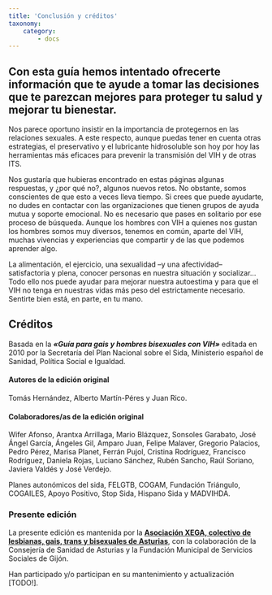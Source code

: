 ```yaml
---
title: 'Conclusión y créditos'
taxonomy:
    category:
        - docs
---
```


## Con esta guía hemos intentado ofrecerte información que te ayude a tomar las decisiones que te parezcan mejores para proteger tu salud y mejorar tu bienestar.

Nos parece oportuno insistir en la importancia de protegernos en las relaciones sexuales. A este respecto, aunque puedas tener en cuenta otras estrategias, el preservativo y el lubricante hidrosoluble son hoy por hoy las herramientas más eficaces para prevenir la transmisión del VIH y de otras ITS.

Nos gustaría que hubieras encontrado en estas páginas algunas respuestas, y ¿por qué no?, algunos nuevos retos. No obstante, somos conscientes de que esto a veces lleva tiempo. Si crees que puede ayudarte, no dudes en contactar con las organizaciones que tienen grupos de ayuda mutua y soporte emocional. No es necesario que pases en solitario por ese proceso de búsqueda. Aunque los hombres con VIH a quienes nos gustan los hombres somos muy diversos, tenemos en común, aparte del VIH, muchas vivencias y experiencias que compartir y de las que podemos aprender algo.

La alimentación, el ejercicio, una sexualidad –y una afectividad– satisfactoria y plena, conocer personas en nuestra situación y socializar... Todo ello nos puede ayudar para mejorar nuestra autoestima y para que el VIH no tenga en nuestras vidas más peso del estrictamente necesario. Sentirte bien está, en parte, en tu mano.

## Créditos

Basada en la **_«Guía para gais y hombres bisexuales con VIH»_** editada en 2010 por la Secretaría del Plan Nacional sobre el Sida, Ministerio español de Sanidad, Política Social e Igualdad.

#### Autores de la edición original

Tomás Hernández, Alberto Martín-Péres y Juan Rico.

#### Colaboradores/as de la edición original

Wifer Afonso, Arantxa Arrillaga, Mario Blázquez, Sonsoles Garabato, José Ángel García, Ángeles Gil, Amparo Juan, Felipe Malaver, Gregorio Palacios, Pedro Pérez, Marisa Planet, Ferrán Pujol, Cristina Rodríguez, Francisco Rodríguez, Daniela Rojas, Luciano Sánchez, Rubén Sancho, Raúl Soriano, Javiera Valdés y José Verdejo.

Planes autonómicos del sida, FELGTB, COGAM, Fundación Triángulo, COGAILES, Apoyo Positivo, Stop Sida, Hispano Sida y MADVIHDA.

### Presente edición

La presente edición es mantenida por la **[Asociación XEGA, colectivo de lesbianas, gais, trans y bisexuales de Asturias](https://xega.org)**, con la colaboración de la Consejería de Sanidad de Asturias y la Fundación Municipal de Servicios Sociales de Gijón.

Han participado y/o participan en su mantenimiento y actualización [TODO!].